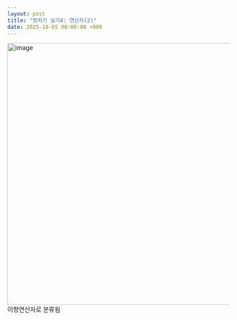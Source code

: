 ```yaml
---
layout: post 
title: "정처기 실기4: 연산자(2)"
date: 2025-10-05 00:00:00 +900
---
```

<img width="1044" height="594" alt="image" src="https://github.com/user-attachments/assets/f3378ab4-4cee-4356-a05c-f46285d73938" />  
이항연산자로 분류됨  

